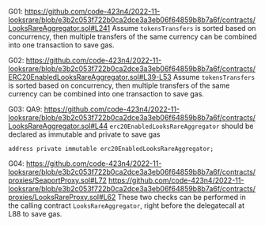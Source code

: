 G01: https://github.com/code-423n4/2022-11-looksrare/blob/e3b2c053f722b0ca2dce3a3eb06f64859b8b7a6f/contracts/LooksRareAggregator.sol#L241
Assume ``tokensTransfers`` is sorted based on concurrency, then multiple transfers of the same currency can be combined into one transaction to save gas.

G02: https://github.com/code-423n4/2022-11-looksrare/blob/e3b2c053f722b0ca2dce3a3eb06f64859b8b7a6f/contracts/ERC20EnabledLooksRareAggregator.sol#L39-L53
Assume ``tokensTransfers`` is sorted based on concurrency, then multiple transfers of the same currency can be combined into one transaction to save gas.

G03: QA9: https://github.com/code-423n4/2022-11-looksrare/blob/e3b2c053f722b0ca2dce3a3eb06f64859b8b7a6f/contracts/LooksRareAggregator.sol#L44
``erc20EnabledLooksRareAggregator`` should be declared as immutable and private to save gas
```
address private immutable erc20EnabledLooksRareAggregator;
```

G04: https://github.com/code-423n4/2022-11-looksrare/blob/e3b2c053f722b0ca2dce3a3eb06f64859b8b7a6f/contracts/proxies/SeaportProxy.sol#L72
https://github.com/code-423n4/2022-11-looksrare/blob/e3b2c053f722b0ca2dce3a3eb06f64859b8b7a6f/contracts/proxies/LooksRareProxy.sol#L62
These two checks can be performed in the calling contract ``LooksRareAggregator``, right before the delegatecall at L88 to save gas.

